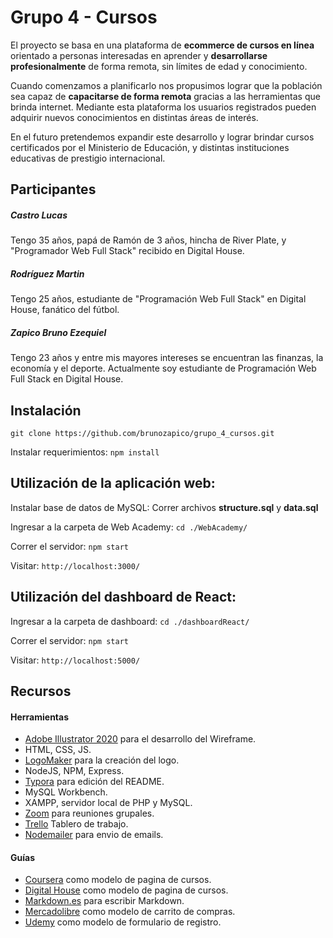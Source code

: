 # Grupo 4 - Cursos

  El proyecto se basa en una plataforma de  **ecommerce de cursos en línea** orientado a personas interesadas en aprender y **desarrollarse profesionalmente** de forma remota, sin límites de edad y conocimiento.

  Cuando comenzamos a planificarlo nos propusimos lograr que la población sea capaz de **capacitarse de forma remota** gracias a las herramientas que brinda internet. Mediante esta plataforma los usuarios registrados pueden adquirir nuevos conocimientos en distintas áreas de interés.

  En el futuro pretendemos expandir este desarrollo y lograr brindar cursos certificados por el Ministerio de Educación, y distintas instituciones educativas de prestigio internacional.


## Participantes

##### Castro Lucas
Tengo 35 años, papá de Ramón de 3 años, hincha de River Plate, y "Programador Web Full Stack" recibido en Digital House.

##### Rodríguez Martin
Tengo 25 años, estudiante de "Programación Web Full Stack" en Digital House, fanático del fútbol.

##### Zapico Bruno Ezequiel
Tengo 23 años y entre mis mayores intereses se encuentran las finanzas, la economía y el deporte. Actualmente soy estudiante de Programación Web Full Stack en Digital House.



## Instalación

```git clone https://github.com/brunozapico/grupo_4_cursos.git```

Instalar requerimientos:
```npm install``` 



## Utilización de la aplicación web:

Instalar base de datos de MySQL:
Correr archivos **structure.sql** y **data.sql**

Ingresar a la carpeta de Web Academy:
```cd ./WebAcademy/```

Correr el servidor:
```npm start``` 

Visitar:
```http://localhost:3000/```



## Utilización del dashboard de React:

Ingresar a la carpeta de dashboard:
```cd ./dashboardReact/```

Correr el servidor:
```npm start``` 

Visitar:
```http://localhost:5000/```



## Recursos

#### Herramientas

- [Adobe Illustrator 2020](https://www.adobe.com/la/) para el desarrollo del Wireframe.
- HTML, CSS, JS.
- [LogoMaker](https://logomaker.thehoth.com/) para la creación del logo.
- NodeJS, NPM, Express.
- [Typora](https://typora.io/) para edición del README.
- MySQL Workbench.
- XAMPP, servidor local de PHP y MySQL.
- [Zoom](https://zoom.us/) para reuniones grupales.
- [Trello](https://trello.com/b/BGfRL22W/desarrollo-web) Tablero de trabajo.
- [Nodemailer](https://nodemailer.com/about/) para envio de emails.

#### Guías

- [Coursera](https://www.coursera.org/) como modelo de pagina de cursos.
- [Digital House](https://www.digitalhouse.com/ar) como modelo de pagina de cursos.
- [Markdown.es](https://www.markdown.es/) para escribir Markdown.
- [Mercadolibre](https://www.mercadolibre.com.ar/) como modelo de carrito de compras.
- [Udemy](https://www.udemy.com/es/) como modelo de formulario de registro.
